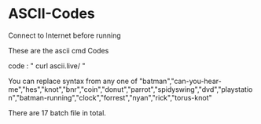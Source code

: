 # ASCII-Codes

Connect to Internet before running

These are the ascii cmd Codes

code :  " curl ascii.live/<syntax> "

You can replace syntax from any one of "batman","can-you-hear-me","hes","knot","bnr","coin","donut","parrot","spidyswing","dvd","playstation","batman-running","clock","forrest","nyan","rick","torus-knot"

There are 17 batch file in total.
